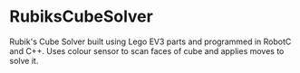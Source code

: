 # RubiksCubeSolver
Rubik's Cube Solver built using Lego EV3 parts and programmed in RobotC and C++. Uses colour sensor to scan faces of cube and applies moves to solve it.
